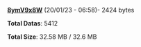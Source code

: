 [**8ymV9x8W**](/data/8ymV9x8W.txt) (20/01/23 - 06:58)- 2424 bytes

**Total Datas**: 5412

**Total Size**: 32.58 MB / 32.6 MB